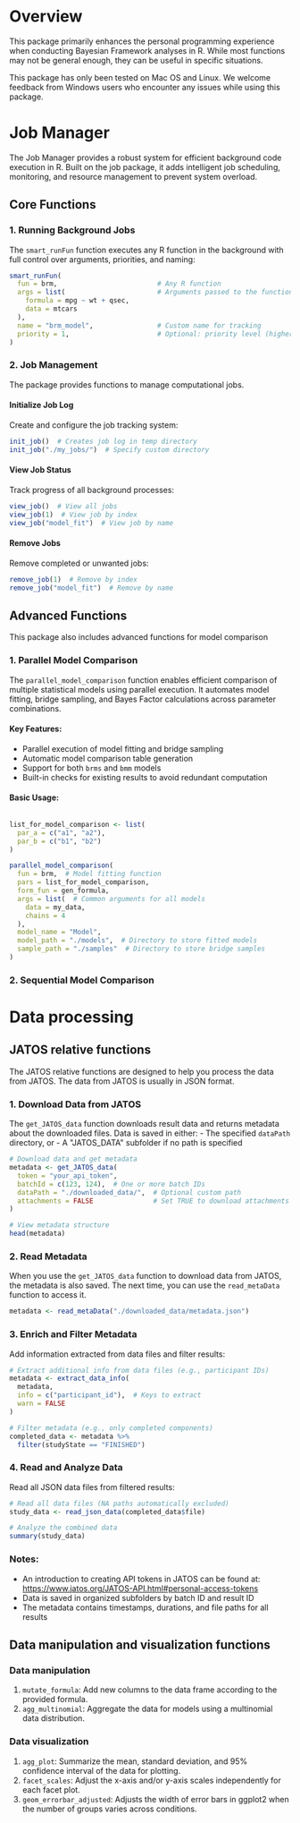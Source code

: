 # Overview

This package primarily enhances the personal programming experience when conducting Bayesian Framework analyses in R. While most functions may not be general enough, they can be useful in specific situations.

This package has only been tested on Mac OS and Linux. We welcome feedback from Windows users who encounter any issues while using this package.

# Job Manager

The Job Manager provides a robust system for efficient background code execution in R. Built on the job package, it adds intelligent job scheduling, monitoring, and resource management to prevent system overload.

## Core Functions

### 1. Running Background Jobs

The `smart_runFun` function executes any R function in the background with full control over arguments, priorities, and naming:

``` r
smart_runFun(
  fun = brm,                         # Any R function
  args = list(                       # Arguments passed to the function
    formula = mpg ~ wt + qsec,
    data = mtcars
  ),
  name = "brm_model",                # Custom name for tracking
  priority = 1,                      # Optional: priority level (higher runs first)
)
```

### 2. Job Management

The package provides functions to manage computational jobs.

#### Initialize Job Log

Create and configure the job tracking system:

``` r
init_job()  # Creates job log in temp directory
init_job("./my_jobs/")  # Specify custom directory
```

#### View Job Status

Track progress of all background processes:

``` r
view_job()  # View all jobs
view_job(1)  # View job by index
view_job("model_fit")  # View job by name
```

#### Remove Jobs

Remove completed or unwanted jobs:

``` r
remove_job(1)  # Remove by index
remove_job("model_fit")  # Remove by name
```

## Advanced Functions

This package also includes advanced functions for model comparison

### 1. Parallel Model Comparison

The `parallel_model_comparison` function enables efficient comparison of multiple statistical models using parallel execution. It automates model fitting, bridge sampling, and Bayes Factor calculations across parameter combinations.

#### Key Features:

-   Parallel execution of model fitting and bridge sampling
-   Automatic model comparison table generation
-   Support for both `brms` and `bmm` models
-   Built-in checks for existing results to avoid redundant computation

#### Basic Usage:

``` r

list_for_model_comparison <- list(
  par_a = c("a1", "a2"),
  par_b = c("b1", "b2")
)

parallel_model_comparison(
  fun = brm,  # Model fitting function
  pars = list_for_model_comparison,
  form_fun = gen_formula,
  args = list(  # Common arguments for all models
    data = my_data,
    chains = 4
  ),
  model_name = "Model",
  model_path = "./models",  # Directory to store fitted models
  sample_path = "./samples"  # Directory to store bridge samples
)
```

### 2. Sequential Model Comparison

# Data processing

## JATOS relative functions

The JATOS relative functions are designed to help you process the data from JATOS. The data from JATOS is usually in JSON format.

### 1. Download Data from JATOS

The `get_JATOS_data` function downloads result data and returns metadata about the downloaded files. Data is saved in either: - The specified `dataPath` directory, or - A "JATOS_DATA" subfolder if no path is specified

``` r
# Download data and get metadata
metadata <- get_JATOS_data(
  token = "your_api_token",
  batchId = c(123, 124),  # One or more batch IDs
  dataPath = "./downloaded_data/",  # Optional custom path
  attachments = FALSE               # Set TRUE to download attachments
)

# View metadata structure
head(metadata)
```

### 2. Read Metadata

When you use the `get_JATOS_data` function to download data from JATOS, the metadata is also saved. The next time, you can use the `read_metaData` function to access it.

``` r
metadata <- read_metaData("./downloaded_data/metadata.json")
```

### 3. Enrich and Filter Metadata

Add information extracted from data files and filter results:

``` r
# Extract additional info from data files (e.g., participant IDs)
metadata <- extract_data_info(
  metadata,
  info = c("participant_id"),  # Keys to extract
  warn = FALSE
)

# Filter metadata (e.g., only completed components)
completed_data <- metadata %>% 
  filter(studyState == "FINISHED")
```

### 4. Read and Analyze Data

Read all JSON data files from filtered results:

``` r
# Read all data files (NA paths automatically excluded)
study_data <- read_json_data(completed_data$file)

# Analyze the combined data
summary(study_data)
```

### Notes:

-   An introduction to creating API tokens in JATOS can be found at: <https://www.jatos.org/JATOS-API.html#personal-access-tokens>
-   Data is saved in organized subfolders by batch ID and result ID
-   The metadata contains timestamps, durations, and file paths for all results

## Data manipulation and visualization functions

### Data manipulation
1. `mutate_formula`: Add new columns to the data frame according to the provided formula.
2. `agg_multinomial`: Aggregate the data for models using a multinomial data distribution.

### Data visualization

1.  `agg_plot`: Summarize the mean, standard deviation, and 95% confidence interval of the data for plotting.
2.  `facet_scales`: Adjust the x-axis and/or y-axis scales independently for each facet plot.
3.  `geom_errorbar_adjusted`: Adjusts the width of error bars in ggplot2 when the number of groups varies across conditions.
